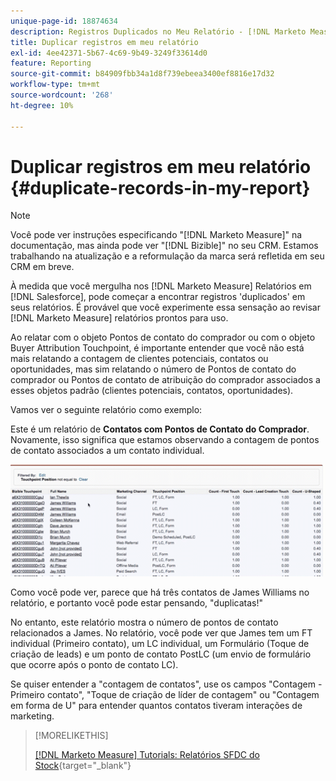 ```yaml
---
unique-page-id: 18874634
description: Registros Duplicados no Meu Relatório - [!DNL Marketo Measure]
title: Duplicar registros em meu relatório
exl-id: 4ee42371-5b67-4c69-9b49-3249f33614d0
feature: Reporting
source-git-commit: b84909fbb34a1d8f739ebeea3400ef8816e17d32
workflow-type: tm+mt
source-wordcount: '268'
ht-degree: 10%

---
```


# Duplicar registros em meu relatório {#duplicate-records-in-my-report}

>[!NOTE]
>
>Você pode ver instruções especificando &quot;[!DNL Marketo Measure]&quot; na documentação, mas ainda pode ver &quot;[!DNL Bizible]&quot; no seu CRM. Estamos trabalhando na atualização e a reformulação da marca será refletida em seu CRM em breve.

À medida que você mergulha nos [!DNL Marketo Measure] Relatórios em [!DNL Salesforce], pode começar a encontrar registros &#39;duplicados&#39; em seus relatórios. É provável que você experimente essa sensação ao revisar [!DNL Marketo Measure] relatórios prontos para uso.

Ao relatar com o objeto Pontos de contato do comprador ou com o objeto Buyer Attribution Touchpoint, é importante entender que você não está mais relatando a contagem de clientes potenciais, contatos ou oportunidades, mas sim relatando o número de Pontos de contato do comprador ou Pontos de contato de atribuição do comprador associados a esses objetos padrão (clientes potenciais, contatos, oportunidades).

Vamos ver o seguinte relatório como exemplo:

Este é um relatório de **Contatos com Pontos de Contato do Comprador**. Novamente, isso significa que estamos observando a contagem de pontos de contato associados a um contato individual.

![](assets/1.gif)

Como você pode ver, parece que há três contatos de James Williams no relatório, e portanto você pode estar pensando, &quot;duplicatas!&quot;

No entanto, este relatório mostra o número de pontos de contato relacionados a James. No relatório, você pode ver que James tem um FT individual (Primeiro contato), um LC individual, um Formulário (Toque de criação de leads) e um ponto de contato PostLC (um envio de formulário que ocorre após o ponto de contato LC).

Se quiser entender a &quot;contagem de contatos&quot;, use os campos &quot;Contagem - Primeiro contato&quot;, &quot;Toque de criação de líder de contagem&quot; ou &quot;Contagem em forma de U&quot; para entender quantos contatos tiveram interações de marketing.

>[!MORELIKETHIS]
>
>[[!DNL Marketo Measure] Tutorials: Relatórios SFDC do Stock](https://experienceleague.adobe.com/en/docs/marketo-measure-learn/tutorials/onboarding/marketo-measure-102/stock-salesforce-reports){target="_blank"}
